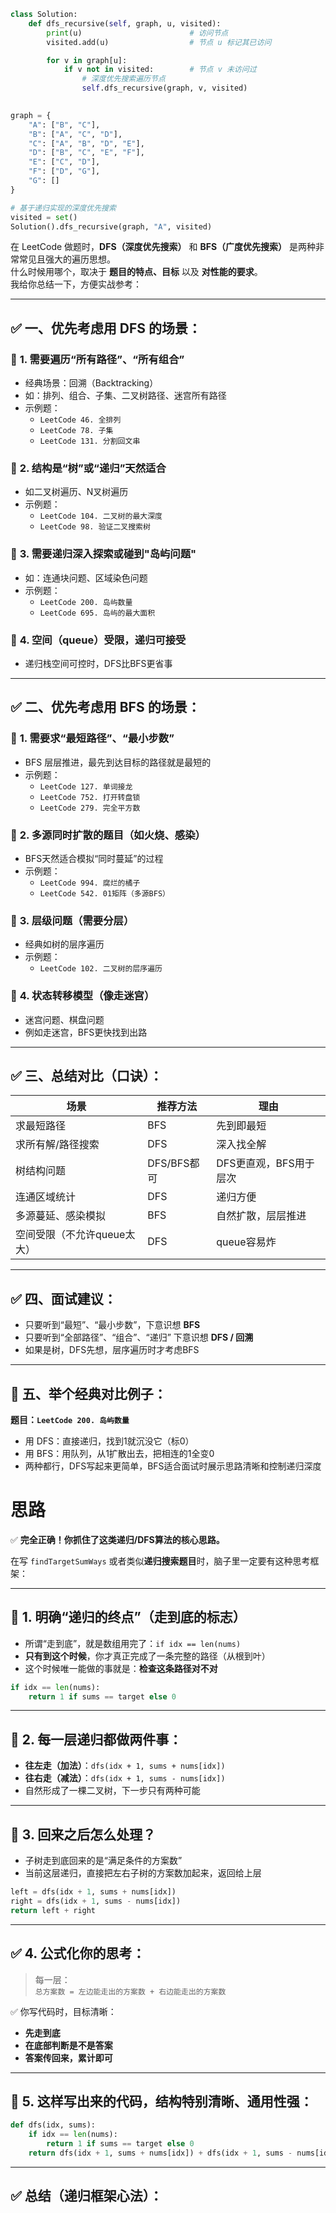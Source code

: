 
```python
class Solution:
    def dfs_recursive(self, graph, u, visited):
        print(u)                        # 访问节点
        visited.add(u)                  # 节点 u 标记其已访问

        for v in graph[u]:
            if v not in visited:        # 节点 v 未访问过
                # 深度优先搜索遍历节点
                self.dfs_recursive(graph, v, visited)
        

graph = {
    "A": ["B", "C"],
    "B": ["A", "C", "D"],
    "C": ["A", "B", "D", "E"],
    "D": ["B", "C", "E", "F"],
    "E": ["C", "D"],
    "F": ["D", "G"],
    "G": []
}

# 基于递归实现的深度优先搜索
visited = set()
Solution().dfs_recursive(graph, "A", visited)

```

在 LeetCode 做题时，**DFS（深度优先搜索）** 和 **BFS（广度优先搜索）** 是两种非常常见且强大的遍历思想。  
什么时候用哪个，取决于 **题目的特点、目标** 以及 **对性能的要求**。  
我给你总结一下，方便实战参考：

---

## ✅ 一、优先考虑用 DFS 的场景：
### 📌 **1. 需要遍历“所有路径”、“所有组合”**
- 经典场景：回溯（Backtracking）
- 如：排列、组合、子集、二叉树路径、迷宫所有路径
- 示例题：
  - `LeetCode 46. 全排列`
  - `LeetCode 78. 子集`
  - `LeetCode 131. 分割回文串`

### 📌 **2. 结构是“树”或“递归”天然适合**
- 如二叉树遍历、N叉树遍历
- 示例题：
  - `LeetCode 104. 二叉树的最大深度`
  - `LeetCode 98. 验证二叉搜索树`

### 📌 **3. 需要递归深入探索或碰到"岛屿问题"**
- 如：连通块问题、区域染色问题
- 示例题：
  - `LeetCode 200. 岛屿数量`
  - `LeetCode 695. 岛屿的最大面积`

### 📌 **4. 空间（queue）受限，递归可接受**
- 递归栈空间可控时，DFS比BFS更省事

---

## ✅ 二、优先考虑用 BFS 的场景：
### 📌 **1. 需要求“最短路径”、“最小步数”**
- BFS 层层推进，最先到达目标的路径就是最短的
- 示例题：
  - `LeetCode 127. 单词接龙`
  - `LeetCode 752. 打开转盘锁`
  - `LeetCode 279. 完全平方数`

### 📌 **2. 多源同时扩散的题目（如火烧、感染）**
- BFS天然适合模拟“同时蔓延”的过程
- 示例题：
  - `LeetCode 994. 腐烂的橘子`
  - `LeetCode 542. 01矩阵（多源BFS）`

### 📌 **3. 层级问题（需要分层）**
- 经典如树的层序遍历
- 示例题：
  - `LeetCode 102. 二叉树的层序遍历`

### 📌 **4. 状态转移模型（像走迷宫）**
- 迷宫问题、棋盘问题
- 例如走迷宫，BFS更快找到出路

---

## ✅ 三、总结对比（口诀）：
| 场景                    | 推荐方法 | 理由 |
|------------------------|--------|-----|
| 求最短路径              | BFS    | 先到即最短 |
| 求所有解/路径搜索         | DFS    | 深入找全解 |
| 树结构问题                | DFS/BFS都可 | DFS更直观，BFS用于层次|
| 连通区域统计              | DFS    | 递归方便 |
| 多源蔓延、感染模拟         | BFS    | 自然扩散，层层推进 |
| 空间受限（不允许queue太大） | DFS    | queue容易炸 |

---

## ✅ 四、面试建议：
- 只要听到“最短”、“最小步数”，下意识想 **BFS**
- 只要听到“全部路径”、“组合”、“递归” 下意识想 **DFS / 回溯**
- 如果是树，DFS先想，层序遍历时才考虑BFS

---

## 📌 五、举个经典对比例子：
**题目：`LeetCode 200. 岛屿数量`**
- 用 DFS：直接递归，找到1就沉没它（标0）
- 用 BFS：用队列，从1扩散出去，把相连的1全变0
- 两种都行，DFS写起来更简单，BFS适合面试时展示思路清晰和控制递归深度




# 思路

✅ **完全正确！你抓住了这类递归/DFS算法的核心思路。**

在写 `findTargetSumWays` 或者类似**递归搜索题目**时，脑子里一定要有这种思考框架：

---

## 📌 **1. 明确“递归的终点”（走到底的标志）**
- 所谓“走到底”，就是数组用完了：`if idx == len(nums)`
- **只有到这个时候**，你才真正完成了一条完整的路径（从根到叶）
- 这个时候唯一能做的事就是：**检查这条路径对不对**
```python
if idx == len(nums):
    return 1 if sums == target else 0
```

---

## 📌 **2. 每一层递归都做两件事：**
- **往左走（加法）**：`dfs(idx + 1, sums + nums[idx])`
- **往右走（减法）**：`dfs(idx + 1, sums - nums[idx])`
- 自然形成了一棵二叉树，下一步只有两种可能

---

## 📌 **3. 回来之后怎么处理？**
- 子树走到底回来的是“满足条件的方案数”
- 当前这层递归，直接把左右子树的方案数加起来，返回给上层

```python
left = dfs(idx + 1, sums + nums[idx])
right = dfs(idx + 1, sums - nums[idx])
return left + right
```

---

## ✅ **4. 公式化你的思考：**
> 每一层：  
> `总方案数 = 左边能走出的方案数 + 右边能走出的方案数`

✅ 你写代码时，目标清晰：
- **先走到底**
- **在底部判断是不是答案**
- **答案传回来，累计即可**

---

## 📌 **5. 这样写出来的代码，结构特别清晰、通用性强：**
```python
def dfs(idx, sums):
    if idx == len(nums):
        return 1 if sums == target else 0
    return dfs(idx + 1, sums + nums[idx]) + dfs(idx + 1, sums - nums[idx])
```

---

## ✅ **总结（递归框架心法）**：